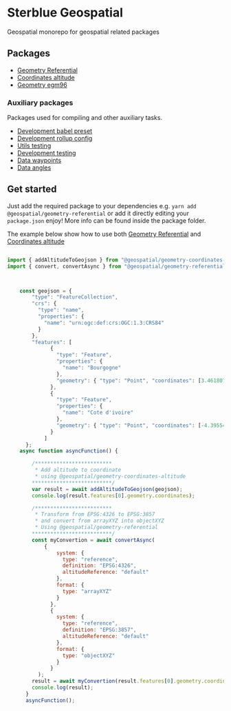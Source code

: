 # Sterblue Geospatial

Geospatial monorepo for geospatial related packages

## Packages

- [Geometry Referential](./packages/geometry-referential)
- [Coordinates altitude](./packages/geometry-coordinates-altitude)
- [Geometry egm96](./packages/geometry-egm96)
### Auxiliary packages

Packages used for compiling and other auxiliary tasks.

- [Development babel preset](./packages/development-babel-preset)
- [Development rollup config](./packages/development-rollup-config)
- [Utils testing](./packages/utils-testing)
- [Development testing](./packages/development-testing)
- [Data waypoints](./packages/data-waypoints)
- [Data angles](./packages/data-angles)

## Get started

Just add the required package to your dependencies e.g. `yarn add @geospatial/geometry-referential` or add it directly editing your `package.json` enjoy! More info can be found inside the package folder.

The example below show how to use both [Geometry Referential](./packages/geometry-referential) and [Coordinates altitude](./packages/geometry-coordinates-altitude) 
```javascript

import { addAltitudeToGeojson } from "@geospatial/geometry-coordinates-altitude";
import { convert, convertAsync } from "@geospatial/geometry-referential";



    const geojson = {
        "type": "FeatureCollection",
        "crs": {
          "type": "name",
          "properties": {
            "name": "urn:ogc:def:crs:OGC:1.3:CRS84"
          }
        },
        "features": [
              {
                "type": "Feature",
                "properties": {
                  "name": "Bourgogne"
                },
                "geometry": { "type": "Point", "coordinates": [3.461807, 46.880655] }
              },
              {
                "type": "Feature",
                "properties": {
                  "name": "Cote d'ivoire"
                },
                "geometry": { "type": "Point", "coordinates": [-4.395542, 5.332077] }
              }
            ]
      };
    async function asyncFunction() {

        /*************************
         * Add altitude to coordinate 
         * using @geospatial/geometry-coordinates-altitude
        **************************/
        var result = await addAltitudeToGeojson(geojson);
        console.log(result.features[0].geometry.coordinates);

        /*************************
         * Transform from EPSG:4326 to EPSG:3857 
         * and convert from arrayXYZ into objectXYZ
         * Using @geospatial/geometry-referential
        **************************/
        const myConvertion = await convertAsync(
            {
                system: {
                  type: "reference",
                  definition: "EPSG:4326",
                  altitudeReference: "default"
                },
                format: {
                  type: "arrayXYZ"
                }
              },
              {
                system: {
                  type: "reference",
                  definition: "EPSG:3857",
                  altitudeReference: "default"
                },
                format: {
                  type: "objectXYZ"
                }
              }
          );
        result = await myConvertion(result.features[0].geometry.coordinates);
        console.log(result);
      }
      asyncFunction();

```